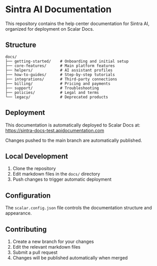# Sintra AI Documentation

This repository contains the help center documentation for Sintra AI, organized for deployment on Scalar Docs.

## Structure

```
docs/
├── getting-started/    # Onboarding and initial setup
├── core-features/      # Main platform features
├── helpers/            # AI assistant profiles
├── how-to-guides/      # Step-by-step tutorials
├── integrations/       # Third-party connections
├── billing/            # Pricing and payments
├── support/            # Troubleshooting
├── policies/           # Legal and terms
└── legacy/             # Deprecated products
```

## Deployment

This documentation is automatically deployed to Scalar Docs at:
https://sintra-docs-test.apidocumentation.com

Changes pushed to the main branch are automatically published.

## Local Development

1. Clone the repository
2. Edit markdown files in the `docs/` directory
3. Push changes to trigger automatic deployment

## Configuration

The `scalar.config.json` file controls the documentation structure and appearance.

## Contributing

1. Create a new branch for your changes
2. Edit the relevant markdown files
3. Submit a pull request
4. Changes will be published automatically when merged